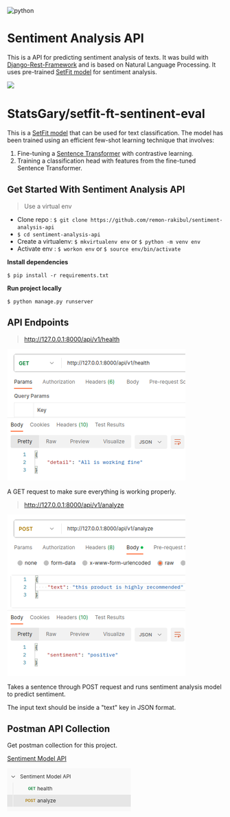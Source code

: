 ![python](https://img.shields.io/badge/python-3.10-blue)
# Sentiment Analysis API

This is a API for predicting sentiment analysis of texts.
It was build with [Django-Rest-Framework](https://www.django-rest-framework.org/) and is based on Natural Language Processing. It uses pre-trained [SetFit model](https://huggingface.co/StatsGary/setfit-ft-sentinent-eval) for sentiment analysis.

<img src="https://raw.githubusercontent.com/huggingface/setfit/main/assets/setfit.png">

# StatsGary/setfit-ft-sentinent-eval

This is a [SetFit model](https://github.com/huggingface/setfit) that can be used for text classification. The model has been trained using an efficient few-shot learning technique that involves:

1. Fine-tuning a [Sentence Transformer](https://www.sbert.net) with contrastive learning.
2. Training a classification head with features from the fine-tuned Sentence Transformer.


## Get Started With Sentiment Analysis API
> Use a virtual env
* Clone repo : ```$ git clone https://github.com/remon-rakibul/sentiment-analysis-api```
* ```$ cd sentiment-analysis-api```
* Create a virtualenv: ```$ mkvirtualenv env``` or ```$ python -m venv env```
* Activate env : ```$ workon env``` or ```$ source env/bin/activate```

**Install dependencies** 
```
$ pip install -r requirements.txt
```

**Run project locally**
```
$ python manage.py runserver
```

## API Endpoints

> http://127.0.0.1:8000/api/v1/health

  ![alt postman screenshot](https://github.com/remon-rakibul/sentiment-analysis-api/blob/main/example/health.png?raw=true)

  A GET request to make sure everything is working properly. 

> http://127.0.0.1:8000/api/v1/analyze

  ![alt postman screenshot](https://github.com/remon-rakibul/sentiment-analysis-api/blob/main/example/analyze.png?raw=true)

  Takes a sentence through POST request and runs sentiment analysis model to predict sentiment. 

  The input text should be inside a "text" key in JSON format.

## Postman API Collection

  Get postman collection for this project.

  [Sentiment Model API](https://github.com/remon-rakibul/sentiment-analysis-api/blob/main/Sentiment-Model-API.postman_collection.json)

  ![alt postman screenshot](https://github.com/remon-rakibul/sentiment-analysis-api/blob/main/example/collection.png?raw=true)
